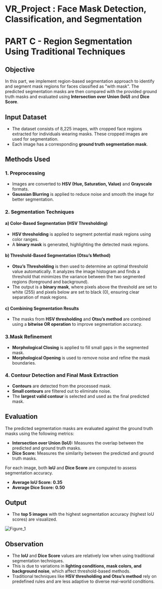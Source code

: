 # VR_Project : Face Mask Detection, Classification, and Segmentation

# PART C - Region Segmentation Using Traditional Techniques

## Objective
In this part, we implement region-based segmentation approach to identify and segment mask regions for faces classified as "with mask". The predicted segmentation masks are then compared with the provided ground truth masks and evaluated using **Intersection over Union (IoU)** and **Dice Score**.

## Input Dataset
- The dataset consists of 8,225 images, with cropped face regions extracted for individuals wearing masks. These cropped images are used for segmentation.
- Each image has a corresponding **ground truth segmentation mask**.

## Methods Used

### 1. Preprocessing
- Images are converted to **HSV (Hue, Saturation, Value)** and **Grayscale** formats.
- **Gaussian Blurring** is applied to reduce noise and smooth the image for better segmentation.

### 2. Segmentation Techniques
#### a) Color-Based Segmentation (HSV Thresholding)
- **HSV thresholding** is applied to segment potential mask regions using  color ranges.
- A **binary mask** is generated, highlighting the detected mask regions.

#### b) Threshold-Based Segmentation (Otsu’s Method)
- **Otsu’s Thresholding** is then used to determine an optimal threshold value automatically. It analyzes the image histogram and finds a threshold that minimizes the variance between the two segmented regions (foreground and background).
- The output is a **binary mask**, where pixels above the threshold are set to white (255) and pixels below are set to black (0), ensuring clear separation of mask regions.

#### c) Combining Segmentation Results
- The masks from **HSV thresholding** and **Otsu’s method** are combined using a **bitwise OR operation** to improve segmentation accuracy.

### 3.Mask Refinement
- **Morphological Closing** is applied to fill small gaps in the segmented mask.
- **Morphological Opening** is used to remove noise and refine the mask boundaries.

### 4. Contour Detection and Final Mask Extraction
- **Contours** are detected from the processed mask.
- **Small contours** are filtered out to eliminate noise.
- The **largest valid contour** is selected and used as the final predicted mask.



## Evaluation

The predicted segmentation masks are evaluated against the ground truth masks using the following metrics:

- **Intersection over Union (IoU):** Measures the overlap between the predicted and ground truth masks.
- **Dice Score:** Measures the similarity between the predicted and ground truth masks.

For each image, both **IoU** and **Dice Score** are computed to assess segmentation accuracy.

-  **Average IoU Score:** **0.35** 
-  **Average Dice Score:** **0.50** 
  
## Output
- The **top 5 images** with the highest segmentation accuracy (highest IoU scores) are visualized.

 ![Figure_1](https://github.com/user-attachments/assets/a1e9f02a-fc9e-4069-bd89-67c3e633e55e)


 ## Observation

- The **IoU** and **Dice Score** values are relatively low when using traditional segmentation techniques.  
- This is due to variations in **lighting conditions, mask colors, and background noise**, which affect threshold-based methods.  
- Traditional techniques like **HSV thresholding and Otsu’s method** rely on predefined rules and are less adaptive to diverse real-world conditions.


     


